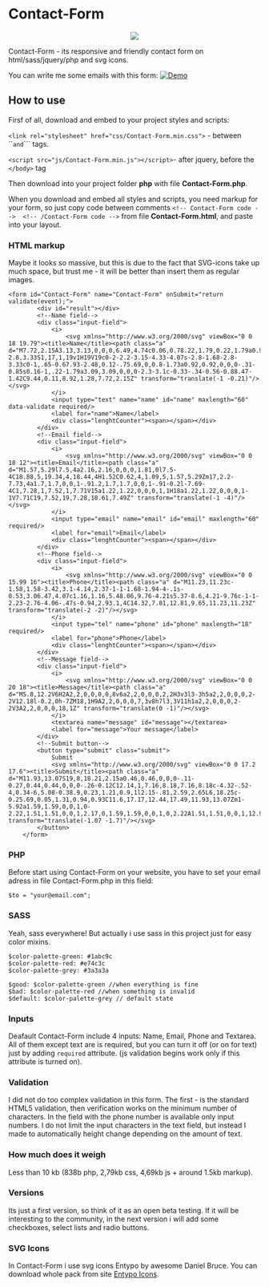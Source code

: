 # Contact-Form
<p align="center">
  <img src ="https://pp.userapi.com/c837734/v837734384/2bcd3/q7Fnn_Qaxts.jpg" />
</p>
Contact-Form - its responsive and friendly contact form on html/sass/jquery/php and svg icons.

You can write me some emails with this form:  <a href="https://Contact-Form.vhumeniuk.com/">![Demo](https://img.shields.io/badge/watch-demo-green.svg)</a>

## How to use
Firsf of all, download and embed to your project styles and scripts:

```<link rel="stylesheet" href="css/Contact-Form.min.css">``` - between ``<head>``` and ```</head>``` tags. 

```<script src="js/Contact-Form.min.js"></script>```- after jquery, before the ```</body>``` tag

Then download into your project folder **php** with file **Contact-Form.php**.

When you download and embed all styles and scripts, you need markup for your form, so just copy code between comments ```<!-- Contact-Form code -->  <!-- /Contact-Form code -->``` from file **Contact-Form.html**, and paste into your layout. 

### HTML markup
Maybe it looks so massive, but this is due to the fact that SVG-icons take up much space, but trust me - it will be better than insert them as regular images.

```
<form id="Contact-Form" name="Contact-Form" onSubmit="return validate(event);">
		<div id="result"></div>
		<!--Name field-->
		<div class="input-field">
			<i>
				<svg xmlns="http://www.w3.org/2000/svg" viewBox="0 0 18 19.79"><title>Name</title><path class="a" d="M7.72,2.15A3.13,3.13,0,0,0,6.49,4.74c0.06,0.78.22,1.79,0.22,1.79a0.92,0.92,0,0,0-.31.85c0.11,1.72.68,1,.8,1.73,0.28,1.81.93,1.49,0.93,2.48,0,1.65-.68,2.42-2.8,3.33S1,17,1,19v1H19V19c0-2-2.2-3.15-4.33-4.07s-2.8-1.68-2.8-3.33c0-1,.65-0.67.93-2.48,0.12-.75.69,0,0.8-1.73a0.92,0.92,0,0,0-.31-0.85s0.16-1,.22-1.79a3.09,3.09,0,0,0-2.3-3.1c-0.33-.34-0.56-0.88.47-1.42C9.44,0.11,8.92,1.28,7.72,2.15Z" transform="translate(-1 -0.21)"/></svg>
			</i>
			<input type="text" name="name" id="name" maxlength="60" data-validate required/>
			<label for="name">Name</label>
			<div class="lenghtCounter"><span></span></div>
		</div>
		<!--Email field-->
		<div class="input-field">
			<i>
				<svg xmlns="http://www.w3.org/2000/svg" viewBox="0 0 18 12"><title>Email</title><path class="a" d="M1.57,5.29l7.5,4a2.16,2.16,0,0,0,1.81,0l7.5-4C18.88,5,19.34,4,18.44,4H1.52C0.62,4,1.09,5,1.57,5.29Zm17,2.2-7.73,4a1.7,1.7,0,0,1-.91.2,1.7,1.7,0,0,1-.91-0.2l-7.69-4C1,7.28,1,7.52,1,7.71V15a1.22,1.22,0,0,0,1,1H18a1.22,1.22,0,0,0,1-1V7.71C19,7.52,19,7.28,18.61,7.49Z" transform="translate(-1 -4)"/></svg>
			</i>
			<input type="email" name="email" id="email" maxlength="60" required/>
			<label for="email">Email</label>
			<div class="lenghtCounter"><span></span></div>
		</div>
		<!--Phone field-->
		<div class="input-field">
			<i>
				<svg xmlns="http://www.w3.org/2000/svg" viewBox="0 0 15.99 16"><title>Phone</title><path class="a" d="M11.23,11.23c-1.58,1.58-3.42,3.1-4.14,2.37-1-1-1.68-1.94-4-.1s-0.53,3.06.47,4.07c1.16,1.16,5.48.06,9.76-4.21s5.37-8.6,4.21-9.76c-1-1-2.23-2.76-4.06-.47s-0.94,2.93.1,4C14.32,7.81,12.81,9.65,11.23,11.23Z" transform="translate(-2 -2)"/></svg>
			</i>
			<input type="tel" name="phone" id="phone" maxlength="18" required/>
			<label for="phone">Phone</label>
			<div class="lenghtCounter"><span></span></div>
		</div>
		<!--Message field-->
		<div class="input-field">
			<i>
				<svg xmlns="http://www.w3.org/2000/svg" viewBox="0 0 20 18"><title>Message</title><path class="a" d="M5.8,12.2V6H2A2,2,0,0,0,0,8v6a2,2,0,0,0,2,2H3v3l3-3h5a2,2,0,0,0,2-2V12.18l-0.2,0h-7ZM18,1H9A2,2,0,0,0,7,3v8h7l3,3V11h1a2,2,0,0,0,2-2V3A2,2,0,0,0,18,1Z" transform="translate(0 -1)"/></svg>
			</i>
			<textarea name="message" id="message"></textarea>
			<label for="message">Your message</label>
		</div>
		<!--Submit button-->
		<button type="submit" class="submit">
			Submit
			<svg xmlns="http://www.w3.org/2000/svg" viewBox="0 0 17.2 17.6"><title>Submit</title><path class="a" d="M11.93,13.07S19,8,18.21,2.15a0.46,0.46,0,0,0-.11-0.27,0.44,0.44,0,0,0-.26-0.12C12.14,1,7.16,8.18,7.16,8.18c-4.32-.52-4,0.34-6,5.08-0.38.9,0.23,1.21,0.9,1l2.15-.81,2.59,2.65L6,18.25c-0.25.69,0.05,1.31,0.94,0.93C11.6,17.17,12.44,17.49,11.93,13.07Zm1-5.92a1.59,1.59,0,0,1,0-2.22,1.51,1.51,0,0,1,2.17,0,1.59,1.59,0,0,1,0,2.22A1.51,1.51,0,0,1,12.94,7.15Z" transform="translate(-1.07 -1.7)"/></svg>
		</button>
	</form>
  ```
### PHP
Before start using Contact-Form on your website, you have to set your email adress in file Contact-Form.php in this field:
```
$to = "your@email.com";
```
 
### SASS
 Yeah, sass everywhere! But actually i use sass in this project just for easy color mixins. 
 ```
 $color-palette-green: #1abc9c
 $color-palette-red: #e74c3c
 $color-palette-grey: #3a3a3a
 
 $good: $color-palette-green //when everything is fine
 $bad: $color-palette-red //when something is invalid
 $default: $color-palette-grey // default state
 ```
### Inputs
Deafault Contact-Form include 4 inputs: Name, Email, Phone and Textarea.
All of them except text are is required, but you can turn it off (or on for text) just by adding ```required``` attribute. (js validation begins work only if this attribute is turned on).

### Validation
I did not do too complex validation in this form. The first - is the standard HTML5 validation, then verification works on the minimum number of characters. In the field with the phone number is available only input numbers.
I do not limit the input characters in the text field, but instead I made to automatically height change depending on the amount of text.

### How much does it weigh
Less than 10 kb (838b php, 2,79kb css, 4,69kb js + around 1.5kb markup).

### Versions
Its just a first version, so think of it as an open beta testing. If it will be interesting to the community,
in the next version i will add some checkboxes, select lists and radio buttons.

### SVG Icons
In Contact-Form i use svg icons Entypo by awesome Daniel Bruce. You can download whole pack from site [Entypo Icons](http://www.entypo.com/).
